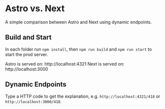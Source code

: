 # Astro vs. Next

A simple comparison between Astro and Next using dynamic endpoints.

## Build and Start

In each folder run `npm install`, then `npm run build` and `npm run start` to start the prod server.

Astro is served on: http://localhost:4321
Next is served on: http://localhost:3000

## Dynamic Endpoints

Type a HTTP code to get the explanation, e.g. `http://localhost:4321/418` or `http://localhost:3000/418`.